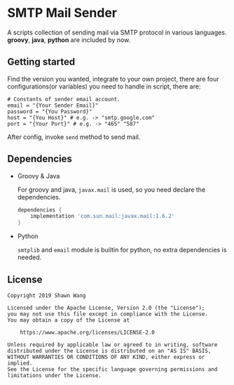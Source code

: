 # SMTP Mail Sender



A scripts collection of sending mail via SMTP protocol in various languages. **groovy**, **java**, **python** are included by now.



## Getting started

Find the version you wanted, integrate to your own project, there are four configurations(or variables) you need to handle in script, there are:

```
# Constants of sender email account.
email = "{Your Sender Email}"
password = "{You Password}"
host = "{You Host}" # e.g. -> "smtp.google.com"
port = "{Your Port}" # e.g. -> "465" "587"
```

After config, invoke `send` method to send mail.



## Dependencies

+ Groovy & Java

  For groovy and java, `javax.mail` is used, so you need declare the dependencies.

  ```groovy
  dependencies {
      implementation 'com.sun.mail:javax.mail:1.6.2'
  }
  ```

+ Python

  `smtplib` and `email` module is builtin for python, no extra dependencies is needed.
  


## License

```text
Copyright 2019 Shawn Wang

Licensed under the Apache License, Version 2.0 (the "License");
you may not use this file except in compliance with the License.
You may obtain a copy of the License at

    https://www.apache.org/licenses/LICENSE-2.0

Unless required by applicable law or agreed to in writing, software
distributed under the License is distributed on an "AS IS" BASIS,
WITHOUT WARRANTIES OR CONDITIONS OF ANY KIND, either express or implied.
See the License for the specific language governing permissions and
limitations under the License.
```
